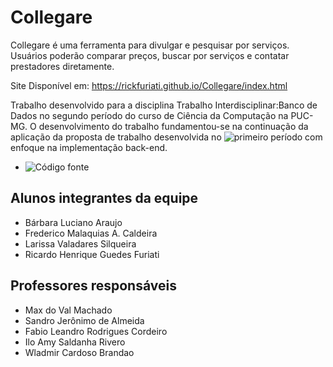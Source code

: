 # Collegare
Collegare é uma ferramenta para divulgar e pesquisar por serviços. Usuários poderão comparar preços, buscar por serviços e contatar prestadores diretamente. 

Site Disponível em: https://rickfuriati.github.io/Collegare/index.html

Trabalho desenvolvido para a disciplina Trabalho Interdisciplinar:Banco de Dados no segundo período do curso de Ciência da Computação na PUC-MG.
O desenvolvimento do trabalho fundamentou-se na continuação da aplicação da proposta de trabalho desenvolvida no ![primeiro período](https://github.com/ICEI-PUC-Minas-PMGCC-TI/tiaw-pmg-cc-m-20212-trabalho-autonomo)
com enfoque na implementação back-end. <br>
* ![Código fonte](https://github.com/babi2707/Collegare-Documentation/tree/main/Sprint4/Codigo%20Fonte)
## Alunos integrantes da equipe
* Bárbara Luciano Araujo
* Frederico Malaquias A. Caldeira
* Larissa Valadares Silqueira
* Ricardo Henrique Guedes Furiati

## Professores responsáveis
* Max do Val Machado
* Sandro Jerônimo de Almeida
* Fabio Leandro Rodrigues Cordeiro
* Ilo Amy Saldanha Rivero
* Wladmir Cardoso Brandao


